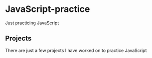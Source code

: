 # JavaScript-practice
Just practicing JavaScript

## Projects

There are just a few projects I have worked on to practice JavaScript
